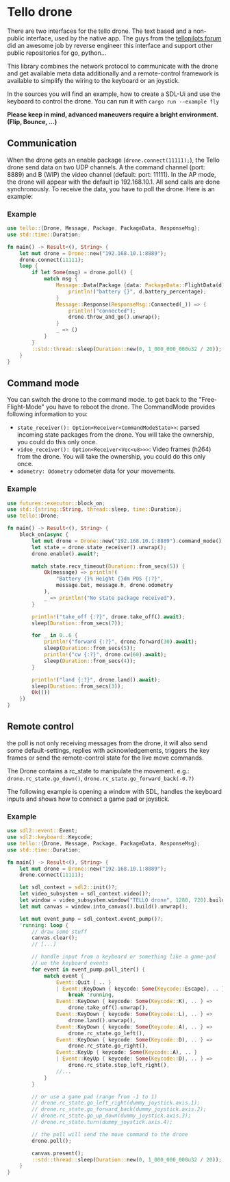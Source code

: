 # Tello drone

There are two interfaces for the tello drone. The text based and a
non-public interface, used by the native app. The guys from the
[tellopilots forum](https://tellopilots.com/) did an awesome job by
reverse engineer this interface and support other public repositories
for go, python...

This library combines the network protocol to communicate with the drone and get
available meta data additionally and a remote-control framework is available to
simplify the wiring to the keyboard or an joystick.

In the sources you will find an example, how to create a SDL-Ui and use
the keyboard to control the drone. You can run it with `cargo run --example fly`

**Please keep in mind, advanced maneuvers require a bright environment. (Flip, Bounce, ...)**

## Communication

When the drone gets an enable package (`drone.connect(11111);`), the Tello drone
send data on two UDP channels. A the command channel (port: 8889) and B (WIP) the
video channel (default: port: 11111). In the AP mode, the drone will appear with
the default ip 192.168.10.1. All send calls are done synchronously.
To receive the data, you have to poll the drone. Here is an example:

### Example

```rust
use tello::{Drone, Message, Package, PackageData, ResponseMsg};
use std::time::Duration;

fn main() -> Result<(), String> {
    let mut drone = Drone::new("192.168.10.1:8889");
    drone.connect(11111);
    loop {
        if let Some(msg) = drone.poll() {
            match msg {
                Message::Data(Package {data: PackageData::FlightData(d), ..}) => {
                    println!("battery {}", d.battery_percentage);
                }
                Message::Response(ResponseMsg::Connected(_)) => {
                    println!("connected");
                    drone.throw_and_go().unwrap();
                }
                _ => ()
            }
        }
        ::std::thread::sleep(Duration::new(0, 1_000_000_000u32 / 20));
    }
}
```

## Command mode

You can switch the drone to the command mode. to get back to the "Free-Flight-Mode" you have to reboot the drone.
The CommandMode provides following information to you:

-   `state_receiver(): Option<Receiver<CommandModeState>>`: parsed incoming state packages from the drone. You will take the ownership, you could do this only once.
-   `video_receiver(): Option<Receiver<Vec<u8>>>`: Video frames (h264) from the drone. You will take the ownership, you could do this only once.
-   `odometry: Odometry` odometer data for your movements.

### Example

```rust
use futures::executor::block_on;
use std::{string::String, thread::sleep, time::Duration};
use tello::Drone;

fn main() -> Result<(), String> {
    block_on(async {
        let mut drone = Drone::new("192.168.10.1:8889").command_mode();
        let state = drone.state_receiver().unwrap();
        drone.enable().await?;

        match state.recv_timeout(Duration::from_secs(5)) {
            Ok(message) => println!(
                "Battery {}% Height {}dm POS {:?}",
                message.bat, message.h, drone.odometry
            ),
            _ => println!("No state package received"),
        }

        println!("take_off {:?}", drone.take_off().await);
        sleep(Duration::from_secs(7));

        for _ in 0..6 {
            println!("forward {:?}", drone.forward(30).await);
            sleep(Duration::from_secs(5));
            println!("cw {:?}", drone.cw(60).await);
            sleep(Duration::from_secs(4));
        }

        println!("land {:?}", drone.land().await);
        sleep(Duration::from_secs(3));
        Ok(())
    })
}
```

## Remote control

the poll is not only receiving messages from the drone, it will also send some default-settings, replies with acknowledgements, triggers the key frames or send the remote-control state for the live move commands.

The Drone contains a rc_state to manipulate the movement. e.g.: `drone.rc_state.go_down()`, `drone.rc_state.go_forward_back(-0.7)`

The following example is opening a window with SDL, handles the keyboard inputs and shows how to connect a game pad or joystick.

### Example

```rust
use sdl2::event::Event;
use sdl2::keyboard::Keycode;
use tello::{Drone, Message, Package, PackageData, ResponseMsg};
use std::time::Duration;

fn main() -> Result<(), String> {
    let mut drone = Drone::new("192.168.10.1:8889");
    drone.connect(11111);

    let sdl_context = sdl2::init()?;
    let video_subsystem = sdl_context.video()?;
    let window = video_subsystem.window("TELLO drone", 1280, 720).build().unwrap();
    let mut canvas = window.into_canvas().build().unwrap();

    let mut event_pump = sdl_context.event_pump()?;
    'running: loop {
        // draw some stuff
        canvas.clear();
        // [...]

        // handle input from a keyboard or something like a game-pad
        // ue the keyboard events
        for event in event_pump.poll_iter() {
            match event {
                Event::Quit { .. }
                | Event::KeyDown { keycode: Some(Keycode::Escape), .. } =>
                    break 'running,
                Event::KeyDown { keycode: Some(Keycode::K), .. } =>
                    drone.take_off().unwrap(),
                Event::KeyDown { keycode: Some(Keycode::L), .. } =>
                    drone.land().unwrap(),
                Event::KeyDown { keycode: Some(Keycode::A), .. } =>
                    drone.rc_state.go_left(),
                Event::KeyDown { keycode: Some(Keycode::D), .. } =>
                    drone.rc_state.go_right(),
                Event::KeyUp { keycode: Some(Keycode::A), .. }
                | Event::KeyUp { keycode: Some(Keycode::D), .. } =>
                    drone.rc_state.stop_left_right(),
                //...
            }
        }

        // or use a game pad (range from -1 to 1)
        // drone.rc_state.go_left_right(dummy_joystick.axis.1);
        // drone.rc_state.go_forward_back(dummy_joystick.axis.2);
        // drone.rc_state.go_up_down(dummy_joystick.axis.3);
        // drone.rc_state.turn(dummy_joystick.axis.4);

        // the poll will send the move command to the drone
        drone.poll();

        canvas.present();
        ::std::thread::sleep(Duration::new(0, 1_000_000_000u32 / 20));
    }
}
```
